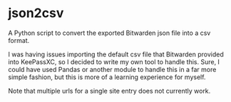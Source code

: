 # json2csv
A Python script to convert the exported Bitwarden json file into a csv format.

I was having issues importing the default csv file that Bitwarden provided into KeePassXC, so I decided to write my own tool to handle this. Sure, I could have used Pandas or another module to handle this in a far more simple fashion, but this is more of a learning experience for myself.

Note that multiple urls for a single site entry does not currently work.
